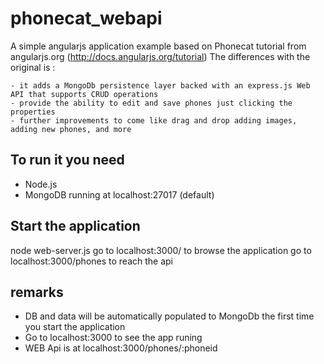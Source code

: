 phonecat_webapi
===============

A simple angularjs application example based on Phonecat tutorial from angularjs.org (http://docs.angularjs.org/tutorial) The differences with the original is :

	- it adds a MongoDb persistence layer backed with an express.js Web API that supports CRUD operations
	- provide the ability to edit and save phones just clicking the properties
	- further improvements to come like drag and drop adding images, adding new phones, and more

To run it you need
------------------

- Node.js
- MongoDB running at localhost:27017 (default)

Start the application
---------------------

node web-server.js
go to localhost:3000/ to browse the application
go to localhost:3000/phones to reach the api

remarks
-------

- DB and data will be automatically populated to MongoDb the first time you start the application
- Go to localhost:3000 to see the app runing
- WEB Api is at localhost:3000/phones/:phoneid